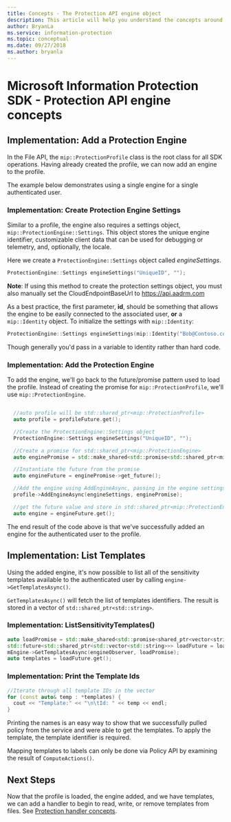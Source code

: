 ```yaml
---
title: Concepts - The Protection API engine object
description: This article will help you understand the concepts around the Protection engine object, which is created during application initialization.
author: BryanLa
ms.service: information-protection
ms.topic: conceptual
ms.date: 09/27/2018
ms.author: bryanla
---
```


# Microsoft Information Protection SDK - Protection API engine concepts

## Implementation: Add a Protection Engine

In the File API, the `mip::ProtectionProfile` class is the root class for all SDK operations. Having already created the profile, we can now add an engine to the profile.

The example below demonstrates using a single engine for a single authenticated user.

### Implementation: Create Protection Engine Settings

Similar to a profile, the engine also requires a settings object, `mip::ProtectionEngine::Settings`. This object stores the unique engine identifier, customizable client data that can be used for debugging or telemetry, and, optionally, the locale.

Here we create a `ProtectionEngine::Settings` object called *engineSettings*. 

```cpp
ProtectionEngine::Settings engineSettings("UniqueID", "");
```

**Note**: If using this method to create the protection settings object, you must also manually set the CloudEndpointBaseUrl to https://api.aadrm.com

As a best practice, the first parameter, **id**, should be something that allows the engine to be easily connected to the associated user, **or** a `mip::Identity` object. To initialize the settings with `mip::Identity`:

```cpp
ProtectionEngine::Settings engineSettings(mip::Identity("Bob@Contoso.com", "");
```

Though generally you'd pass in a variable to identity rather than hard code.

### Implementation: Add the Protection Engine

To add the engine, we'll go back to the future/promise pattern used to load the profile. Instead of creating the promise for `mip::ProtectionProfile`, we'll use `mip::ProtectionEngine`.

```cpp

  //auto profile will be std::shared_ptr<mip::ProtectionProfile>
  auto profile = profileFuture.get();

  //Create the ProtectionEngine::Settings object
  ProtectionEngine::Settings engineSettings("UniqueID", "");

  //Create a promise for std::shared_ptr<mip::ProtectionEngine>
  auto enginePromise = std::make_shared<std::promise<std::shared_ptr<mip::ProtectionEngine>>>();

  //Instantiate the future from the promise
  auto engineFuture = enginePromise->get_future();

  //Add the engine using AddEngineAsync, passing in the engine settings and the promise
  profile->AddEngineAsync(engineSettings, enginePromise);

  //get the future value and store in std::shared_ptr<mip::ProtectionEngine>
  auto engine = engineFuture.get();
```

The end result of the code above is that we've successfully added an engine for the authenticated user to the profile.

## Implementation: List Templates

Using the added engine, it's now possible to list all of the sensitivity templates available to the authenticated user by calling `engine->GetTemplatesAsync()`. 

`GetTemplatesAsync()` will fetch the list of templates identifiers. The result is stored in a vector of `std::shared_ptr<std::string>`.

### Implementation: ListSensitivityTemplates()

```cpp
auto loadPromise = std::make_shared<std::promise<shared_ptr<vector<string>>>>();
std::future<std::shared_ptr<std::vector<std::string>>> loadFuture = loadPromise->get_future();
mEngine->GetTemplatesAsync(engineObserver, loadPromise);
auto templates = loadFuture.get();
```

### Implementation: Print the Template Ids

```cpp
//Iterate through all template IDs in the vector
for (const auto& temp : *templates) {
  cout << "Template:" << "\n\tId: " << temp << endl;
}
```

Printing the names is an easy way to show that we successfully pulled policy from the service and were able to get the templates. To apply the template, the template identifier is required.

Mapping templates to labels can only be done via Policy API by examining the result of `ComputeActions()`.

## Next Steps

Now that the profile is loaded, the engine added, and we have templates, we can add a handler to begin to read, write, or remove templates from files. See [Protection handler concepts](concept-handler-protection-cpp.md).
